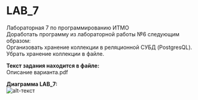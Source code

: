# LAB_7  
Лабораторная 7 по программированию ИТМО  
Доработать программу из лабораторной работы №6 следующим образом:  
Организовать хранение коллекции в реляционной СУБД (PostgresQL). Убрать хранение коллекции в файле.
  
**Текст задания находится в файле:**  
Описание варианта.pdf  
  
**Диаграмма LAB_7:**  
![alt-текст](https://i.ibb.co/5xvQR0L/image.png "1199")  
